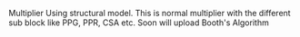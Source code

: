 Multiplier Using structural model.
This is normal multiplier with the different sub block like PPG, PPR, CSA etc. Soon will upload Booth's Algorithm
